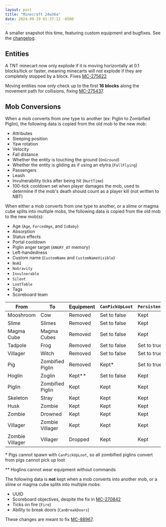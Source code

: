 ```yaml
---
layout: post
title: "Minecraft 24w36a"
date: 2024-09-10 01:37:12 -0500
---
```


A smaller snapshot this time, featuring custom equipment and bugfixes. See the [changelog](https://www.minecraft.net/en-us/article/minecraft-snapshot-24w36a).

## Entities

A TNT minecart now only explode if it is moving horizontally at 0.1 blocks/tick or faster, meaning minecarts will not explode if they are completely stopped by a block. Fixes [MC-275622](https://bugs.mojang.com/browse/MC-275622)

Moving entities now only check up to the first **16 blocks** along the movement path for collisions, fixing [MC-275437](https://bugs.mojang.com/browse/MC-275437).

## Mob Conversions

When a mob converts from one type to another (ex: Piglin to Zombified Piglin), the following data is copied from the old mob to the new mob:
- Attributes
- Sleeping position
- Yaw rotation
- Velocity
- Fall distance
- Whether the entity is touching the ground (`OnGround`)
- Whether the entity is gliding as if using an elytra (`FallFlying`)
- Passengers
- Leash
- Invulnerability ticks after being hit (`HurtTime`)
- 100-tick cooldown set when player damages the mob, used to determine if the mob's death should count as a player kill (not written to NBT)

When either a mob converts from one type to another, or a slime or magma cube splits into multiple mobs, the following data is copied from the old mob to the new mob(s):
- Age (`Age`, `ForcedAge`, and `IsBaby`)
- Absorption
- Status effects
- Portal cooldown
- Piglin anger target (`ANGRY_AT` memory)
- Left-handedness
- Custom name (`CustomName` and `CustomNameVisible`)
- `NoAI`
- `NoGravity`
- `Invulnerable`
- `Silent`
- `LootTable`
- Tags
- Scoreboard team

| From            | To               | Equipment | `CanPickUpLoot` | `PersistenceRequired` |
| --------------- | ---------------- | --------- | --------------- | --------------------- |
| Mooshroom       | Cow              | Removed   | Set to false    | Kept                  |
| Slime           | Slimes           | Removed   | Set to false    | Kept                  |
| Magma Cube      | Magma Cubes      | Removed   | Set to false    | Kept                  |
| Tadpole         | Frog             | Removed   | Set to false    | Set to true           |
| Villager        | Witch            | Removed   | Set to false    | Set to true           |
| Pig             | Zombified Piglin | Removed   | Kept\*          | Set to true           |
| Hoglin          | Zoglin           | Kept\*\*  | Set to false    | Kept                  |
| Piglin          | Zombified Piglin | Kept      | Kept            | Kept                  |
| Skeleton        | Stray            | Kept      | Kept            | Kept                  |
| Husk            | Zombie           | Kept      | Kept            | Kept                  |
| Zombie          | Drowned          | Kept      | Kept            | Kept                  |
| Villager        | Zombie Villager  | Kept      | Kept            | Kept                  |
| Zombie Villager | Villager         | Dropped   | Kept            | Kept                  |

\* Pigs cannot spawn with `CanPickUpLoot`, so all zombified piglins convert from pigs cannot pick up loot

\*\* Hoglins cannot wear equipment without commands

The following data is **not** kept when a mob converts into another mob, or a slime or magma cube splits into multiple mobs:
- UUID
- Scoreboard objectives, despite the fix in [MC-270842](https://bugs.mojang.com/browse/MC-270842)
- Ticks on fire (`Fire`)
- Ability to break doors (`CanBreakDoors`)

These changes are meant to fix [MC-88967](https://bugs.mojang.com/browse/MC-88967).

